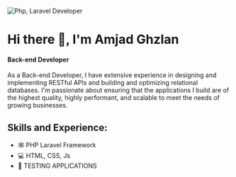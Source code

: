 
![Php, Laravel Developer](https://arturssmirnovs.github.io/github-profile-readme-generator/images/banner.png)

# Hi there 👋, I'm Amjad Ghzlan
#### Back-end Developer
As a Back-end Developer, I have extensive experience in designing and implementing RESTful APIs and building and optimizing relational databases. I'm passionate about ensuring that the applications I build are of the highest quality, highly performant, and scalable to meet the needs of growing businesses.

## Skills and Experience:
* 🕸️ PHP Laravel Framework 
* 💻 HTML, CSS, Js
* 👻 TESTING APPLICATIONS




